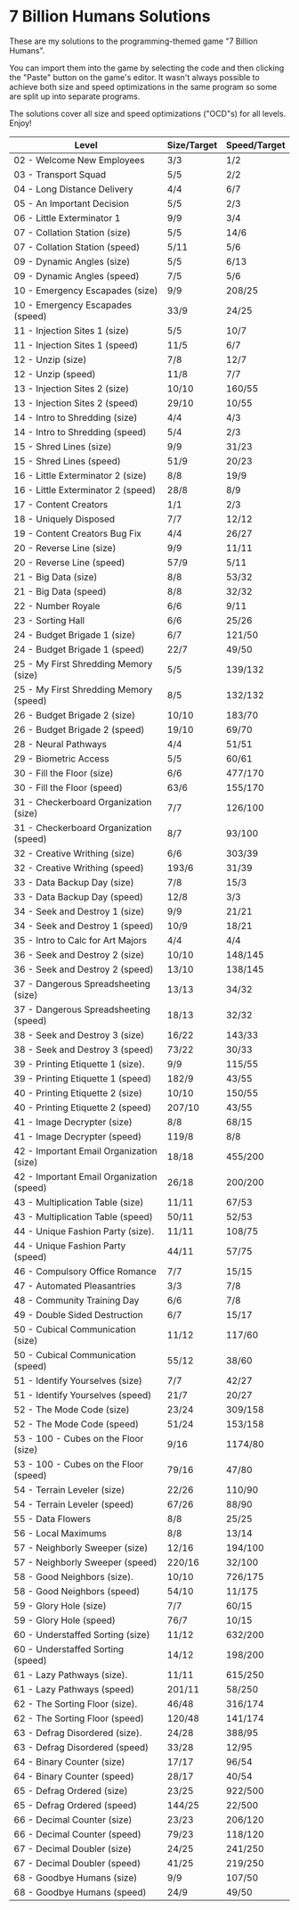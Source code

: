 # 7 Billion Humans Solutions                                                                                                                                                                                                                                                                    
                                                                                                                                                                                                                                                                                                
These are my solutions to the programming-themed game "7 Billion Humans".                                                                                                                                                                                                                       
                                                                                                                                                                                                                                                                                                
You can import them into the game by selecting the code and then clicking the "Paste" button on the game's editor. It wasn't always possible to achieve both size and speed optimizations in the same program so some are split up into separate programs.                                      
                                                                                                                                                                                                                                                                                                
The solutions cover all size and speed optimizations ("OCD"s) for all levels. Enjoy!                                                                                                                                                                                                          
                                                                                                                                                                                                                                                                                                
                                                                                                                                                                                                                                                                                                
|Level                                          |Size/Target    |Speed/Target                                                                                                                                                                                                                   
|-----------------------------------------------|---------------|---------------|                                                                                                                                                                                                               
|02 - Welcome New Employees                     |3/3            |1/2            |                                                                                                                                                                                                               
|03 - Transport Squad                           |5/5            |2/2            |                                                                                                                                                                                                               
|04 - Long Distance Delivery                    |4/4            |6/7            |                                                                                                                                                                                                               
|05 - An Important Decision                     |5/5            |2/3            |                                                                                                                                                                                                               
|06 - Little Exterminator 1                     |9/9            |3/4            |                                                                                                                                                                                                               
|07 - Collation Station (size)                  |5/5            |14/6           |                                                                                                                                                                                                               
|07 - Collation Station (speed)                 |5/11           |5/6            |                                                                                                                                                                                                               
|09 - Dynamic Angles (size)                     |5/5            |6/13           |                                                                                                                                                                                                               
|09 - Dynamic Angles (speed)                    |7/5            |5/6            |                                                                                                                                                                                                               
|10 - Emergency Escapades (size)                |9/9            |208/25         |                                                                                                                                                                                                               
|10 - Emergency Escapades (speed)               |33/9           |24/25          |                                                                                                                                                                                                               
|11 - Injection Sites 1 (size)                  |5/5            |10/7           |                                                                                                                                                                                                               
|11 - Injection Sites 1 (speed)                 |11/5           |6/7            |                                                                                                                                                                                                               
|12 - Unzip (size)                              |7/8            |12/7           |                                                                                                                                                                                                               
|12 - Unzip (speed)                             |11/8           |7/7            |                                                                                                                                                                                                               
|13 - Injection Sites 2 (size)                  |10/10          |160/55         |                                                                                                                                                                                                               
|13 - Injection Sites 2 (speed)                 |29/10          |10/55          |                                                                                                                                                                                                               
|14 - Intro to Shredding (size)                 |4/4            |4/3            |                                                                                                                                                                                                               
|14 - Intro to Shredding (speed)                |5/4            |2/3            |                                                                                                                                                                                                               
|15 - Shred Lines (size)                        |9/9            |31/23          |                                                                                                                                                                                                               
|15 - Shred Lines (speed)                       |51/9           |20/23          |                                                                                                                                                                                                               
|16 - Little Exterminator 2 (size)              |8/8            |19/9           |                                                                                                                                                                                                               
|16 - Little Exterminator 2 (speed)             |28/8           |8/9            |                                                                                                                                                                                                               
|17 - Content Creators                          |1/1            |2/3            |                                                                                                                                                                                                               
|18 - Uniquely Disposed                         |7/7            |12/12          |                                                                                                                                                                                                               
|19 - Content Creators Bug Fix                  |4/4            |26/27          |                                                                                                                                                                                                               
|20 - Reverse Line (size)                       |9/9            |11/11          |                                                                                                                                                                                                               
|20 - Reverse Line (speed)                      |57/9           |5/11           |                                                                                                                                                                                                               
|21 - Big Data (size)                           |8/8            |53/32          |                                                                                                                                                                                                               
|21 - Big Data (speed)                          |8/8            |32/32          |                                                                                                                                                                                                               
|22 - Number Royale                             |6/6            |9/11           |                                                                                                                                                                                                               
|23 - Sorting Hall                              |6/6            |25/26          |                                                                                                                                                                                                               
|24 - Budget Brigade 1 (size)                   |6/7            |121/50         |                                                                                                                                                                                                               
|24 - Budget Brigade 1 (speed)                  |22/7           |49/50          |                                                                                                                                                                                                               
|25 - My First Shredding Memory (size)          |5/5            |139/132        |                                                                                                                                                                                                               
|25 - My First Shredding Memory (speed)         |8/5            |132/132        |                                                                                                                                                                                                               
|26 - Budget Brigade 2 (size)                   |10/10          |183/70         |                                                                                                                                                                                                               
|26 - Budget Brigade 2 (speed)                  |19/10          |69/70          |                                                                                                                                                                                                               
|28 - Neural Pathways                           |4/4            |51/51          |                                                                                                                                                                                                               
|29 - Biometric Access                          |5/5            |60/61          |                                                                                                                                                                                                               
|30 - Fill the Floor (size)                     |6/6            |477/170        |                                                                                                                                                                                                               
|30 - Fill the Floor (speed)                    |63/6           |155/170        |                                                                                                                                                                                                               
|31 - Checkerboard Organization (size)          |7/7            |126/100        |                                                                                                                                                                                                               
|31 - Checkerboard Organization (speed)         |8/7            |93/100         |                                                                                                                                                                                                               
|32 - Creative Writhing (size)                  |6/6            |303/39         |                                                                                                                                                                                                               
|32 - Creative Writhing (speed)                 |193/6          |31/39          |                                                                                                                                                                                                               
|33 - Data Backup Day (size)                    |7/8            |15/3           |                                                                                                                                                                                                               
|33 - Data Backup Day (speed)                   |12/8           |3/3            |                                                                                                                                                                                                               
|34 - Seek and Destroy 1 (size)                 |9/9            |21/21          |                                                                                                                                                                                                               
|34 - Seek and Destroy 1 (speed)                |10/9           |18/21          |                                                                                                                                                                                                               
|35 - Intro to Calc for Art Majors              |4/4            |4/4            |                                                                                                                                                                                                               
|36 - Seek and Destroy 2 (size)                 |10/10          |148/145        |                                                                                                                                                                                                               
|36 - Seek and Destroy 2 (speed)                |13/10          |138/145        |                                                                                                                                                                                                               
|37 - Dangerous Spreadsheeting (size)           |13/13          |34/32          |                                                                                                                                                                                                               
|37 - Dangerous Spreadsheeting (speed)          |18/13          |32/32          |                                                                                                                                                                                                               
|38 - Seek and Destroy 3 (size)                 |16/22          |143/33         |                                                                                                                                                                                                               
|38 - Seek and Destroy 3 (speed)                |73/22          |30/33          |                                                                                                                                                                                                               
|39 - Printing Etiquette 1 (size).              |9/9            |115/55         |                                                                                                                                                                                                               
|39 - Printing Etiquette 1 (speed)              |182/9          |43/55          |                                                                                                                                                                                                               
|40 - Printing Etiquette 2 (size)               |10/10          |150/55         |                                                                                                                                                                                                               
|40 - Printing Etiquette 2 (speed)              |207/10         |43/55          |                                                                                                                                                                                                               
|41 - Image Decrypter (size)                    |8/8            |68/15          |                                                                                                                                                                                                               
|41 - Image Decrypter (speed)                   |119/8          |8/8            |                                                                                                                                                                                                               
|42 - Important Email Organization (size)       |18/18          |455/200        |                                                                                                                                                                                                               
|42 - Important Email Organization (speed)      |26/18          |200/200        |                                                                                                                                                                                                               
|43 - Multiplication Table (size)               |11/11          |67/53          |                                                                                                                                                                                                               
|43 - Multiplication Table (speed)              |50/11          |52/53          |                                                                                                                                                                                                               
|44 - Unique Fashion Party (size).              |11/11          |108/75         |                                                                                                                                                                                                               
|44 - Unique Fashion Party (speed)              |44/11          |57/75          |                                                                                                                                                                                                               
|46 - Compulsory Office Romance                 |7/7            |15/15          |                                                                                                                                                                                                               
|47 - Automated Pleasantries                    |3/3            |7/8            |                                                                                                                                                                                                               
|48 - Community Training Day                    |6/6            |7/8            |                                                                                                                                                                                                               
|49 - Double Sided Destruction                  |6/7            |15/17          |                                                                                                                                                                                                               
|50 - Cubical Communication (size)              |11/12          |117/60         |                                                                                                                                                                                                               
|50 - Cubical Communication (speed)             |55/12          |38/60          |                                                                                                                                                                                                               
|51 - Identify Yourselves (size)                |7/7            |42/27          |                                                                                                                                                                                                               
|51 - Identify Yourselves (speed)               |21/7           |20/27          |                                                                                                                                                                                                               
|52 - The Mode Code (size)                      |23/24          |309/158        |                                                                                                                                                                                                               
|52 - The Mode Code (speed)                     |51/24          |153/158        |                                                                                                                                                                                                               
|53 - 100 - Cubes on the Floor (size)           |9/16           |1174/80        |                                                                                                                                                                                                               
|53 - 100 - Cubes on the Floor (speed)          |79/16          |47/80          |                                                                                                                                                                                                               
|54 - Terrain Leveler (size)                    |22/26          |110/90         |                                                                                                                                                                                                               
|54 - Terrain Leveler (speed)                   |67/26          |88/90          |                                                                                                                                                                                                               
|55 - Data Flowers                              |8/8            |25/25          |                                                                                                                                                                                                               
|56 - Local Maximums                            |8/8            |13/14          |                                                                                                                                                                                                               
|57 - Neighborly Sweeper (size)                 |12/16          |194/100        |                                                                                                                                                                                                               
|57 - Neighborly Sweeper (speed)                |220/16         |32/100         |                                                                                                                                                                                                               
|58 - Good Neighbors (size).                    |10/10          |726/175        |                                                                                                                                                                                                               
|58 - Good Neighbors (speed)                    |54/10          |11/175         |                                                                                                                                                                                                               
|59 - Glory Hole (size)                         |7/7            |60/15          |                                                                                                                                                                                                               
|59 - Glory Hole (speed)                        |76/7           |10/15          |                                                                                                                                                                                                               
|60 - Understaffed Sorting (size)               |11/12          |632/200        |                                                                                                                                                                                                               
|60 - Understaffed Sorting (speed)              |14/12          |198/200        |                                                                                                                                                                                                               
|61 - Lazy Pathways (size).                     |11/11          |615/250        |                                                                                                                                                                                                               
|61 - Lazy Pathways (speed)                     |201/11         |58/250         |                                                                                                                                                                                                               
|62 - The Sorting Floor (size).                 |46/48          |316/174        |                                                                                                                                                                                                               
|62 - The Sorting Floor (speed)                 |120/48         |141/174        |                                                                                                                                                                                                               
|63 - Defrag Disordered (size).                 |24/28          |388/95         |                                                                                                                                                                                                               
|63 - Defrag Disordered (speed)                 |33/28          |12/95          |                                                                                                                                                                                                               
|64 - Binary Counter (size)                     |17/17          |96/54          |                                                                                                                                                                                                               
|64 - Binary Counter (speed)                    |28/17          |40/54          |                                                                                                                                                                                                               
|65 - Defrag Ordered (size)                     |23/25          |922/500        |                                                                                                                                                                                                               
|65 - Defrag Ordered (speed)                    |144/25         |22/500         |                                                                                                                                                                                                               
|66 - Decimal Counter (size)                    |23/23          |206/120        |                                                                                                                                                                                                               
|66 - Decimal Counter (speed)                   |79/23          |118/120        |                                                                                                                                                                                                               
|67 - Decimal Doubler (size)                    |24/25          |241/250        |                                                                                                                                                                                                               
|67 - Decimal Doubler (speed)                   |41/25          |219/250        |                                                                                                                                                                                                               
|68 - Goodbye Humans (size)                     |9/9            |107/50         |                                                                                                                                                                                                               
|68 - Goodbye Humans (speed)                    |24/9           |49/50          |                                                                                                                                                                                                               
                                                                                                                                                                                            